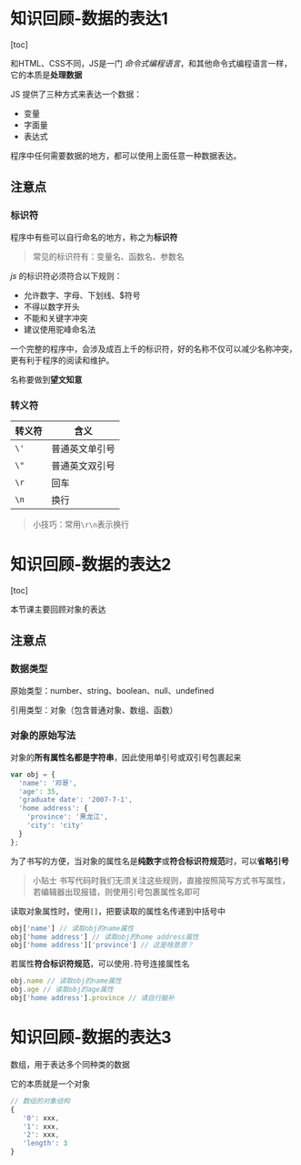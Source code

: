 # 知识回顾-数据的表达1

[toc]

和HTML、CSS不同，JS是一门 _命令式编程语言_，和其他命令式编程语言一样，它的本质是**处理数据**

JS 提供了三种方式来表达一个数据：

- 变量
- 字面量
- 表达式

程序中任何需要数据的地方，都可以使用上面任意一种数据表达。

## 注意点

### 标识符

程序中有些可以自行命名的地方，称之为**标识符**

> 常见的标识符有：变量名、函数名、参数名

_js_ 的标识符必须符合以下规则：

- 允许数字、字母、下划线、\$符号
- 不得以数字开头
- 不能和关键字冲突
- 建议使用驼峰命名法

一个完整的程序中，会涉及成百上千的标识符，好的名称不仅可以减少名称冲突，更有利于程序的阅读和维护。

名称要做到**望文知意**

### 转义符

| 转义符 | 含义           |
| ------ | -------------- |
| `\'`   | 普通英文单引号 |
| `\"`   | 普通英文双引号 |
| `\r`   | 回车           |
| `\n`   | 换行           |

> 小技巧：常用`\r\n`表示换行





# 知识回顾-数据的表达2

[toc]

本节课主要回顾对象的表达

## 注意点

### 数据类型

原始类型：number、string、boolean、null、undefined

引用类型：对象（包含普通对象、数组、函数）

### 对象的原始写法

对象的**所有属性名都是字符串**，因此使用单引号或双引号包裹起来

```js
var obj = {
  'name': '邓哥',
  'age': 35,
  'graduate date': '2007-7-1',
  'home address': {
    'province': '黑龙江',
    'city': 'city'
  }
};
```

为了书写的方便，当对象的属性名是**纯数字**或**符合标识符规范**时，可以**省略引号**

> 小贴士
> 书写代码时我们无须关注这些规则，直接按照简写方式书写属性，若编辑器出现报错，则使用引号包裹属性名即可

读取对象属性时，使用`[]`，把要读取的属性名传递到中括号中

```js
obj['name'] // 读取obj的name属性
obj['home address'] // 读取obj的home address属性
obj['home address']['province'] // 这是啥意思？
```

若属性**符合标识符规范**，可以使用`.`符号连接属性名

```js
obj.name // 读取obj的name属性
obj.age // 读取obj的age属性
obj['home address'].province // 请自行脑补
```



# 知识回顾-数据的表达3

数组，用于表达多个同种类的数据

它的本质就是一个对象

```js
// 数组的对象结构
{
   '0': xxx,
   '1': xxx,
   '2': xxx,
   'length': 3
}
```

